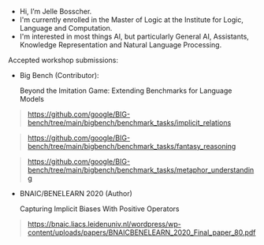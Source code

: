 - Hi, I’m Jelle Bosscher.
- I'm currently enrolled in the Master of Logic at the Institute for Logic, Language and Computation.
- I'm interested in most things AI, but particularly General AI, Assistants, Knowledge Representation and Natural Language Processing.

Accepted workshop submissions:
- Big Bench (Contributor): 

    Beyond the Imitation Game: Extending Benchmarks for Language Models
> https://github.com/google/BIG-bench/tree/main/bigbench/benchmark_tasks/implicit_relations

> https://github.com/google/BIG-bench/tree/main/bigbench/benchmark_tasks/fantasy_reasoning

> https://github.com/google/BIG-bench/tree/main/bigbench/benchmark_tasks/metaphor_understanding
- BNAIC/BENELEARN 2020 (Author)

    Capturing Implicit Biases With Positive Operators
> https://bnaic.liacs.leidenuniv.nl/wordpress/wp-content/uploads/papers/BNAICBENELEARN_2020_Final_paper_80.pdf